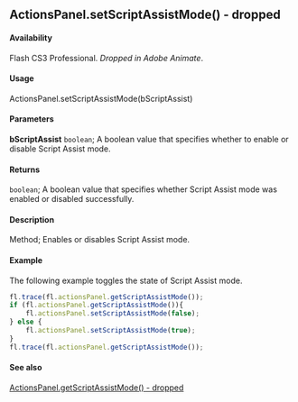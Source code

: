 ## ActionsPanel.setScriptAssistMode() - dropped

#### Availability

Flash CS3 Professional. *Dropped in Adobe Animate*.

#### Usage

ActionsPanel.setScriptAssistMode(bScriptAssist)

#### Parameters

**bScriptAssist** `boolean`; A boolean value that specifies whether to enable or disable Script Assist mode.

#### Returns

`boolean`; A boolean value that specifies whether Script Assist mode was enabled or disabled successfully.

#### Description

Method; Enables or disables Script Assist mode.

#### Example

The following example toggles the state of Script Assist mode.

```javascript
fl.trace(fl.actionsPanel.getScriptAssistMode());
if (fl.actionsPanel.getScriptAssistMode()){
    fl.actionsPanel.setScriptAssistMode(false);
} else {
    fl.actionsPanel.setScriptAssistMode(true);
}
fl.trace(fl.actionsPanel.getScriptAssistMode());
```

#### See also

[ActionsPanel.getScriptAssistMode() - dropped](../ActionsPanel_object/ActionsPanel1.md)
